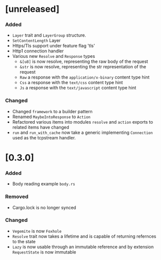 # [unreleased]

### Added
- `Layer` trait and `LayerGroup` structure.
- `SetContentLength` Layer
- Https/Tls support under feature flag 'tls'
- Http1 connection handler
- Various new `Resolve` and `Response` types
  - `&[u8]` is now resolve, representing the raw body of the request 
  - `&str` is now resolve, representing the str representation of the request
  - `Raw` a response with the `application/x-binary` content type hint
  - `Css` a response with the `text/css` content type hint
  - `Js` a response with the `text/javascript` content type hint

### Changed
- Changed `framework` to a builder pattern
- Renamed `MaybeIntoResponse` to `Action`
- Refactored various items into modules `resolve` and `action` exports to related items have changed
- `run` and `run_with_cache` now take a generic implementing `Connection` used as the tcpstream handler.

# [0.3.0]

### Added
- Body reading example `body.rs`

### Removed
- Cargo.lock is no longer synced

### Changed 
- `Vegemite` is now `Foxhole`
- `Resolve` trait now takes a lifetime and is capable of returning refernces
  to the state
- `Lazy` is now usable through an immutable reference and by extension
  `RequestState` is now immutable

